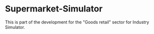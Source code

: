 # Supermarket-Simulator
This is part of the development for the "Goods retail" sector for Industry Simulator.
